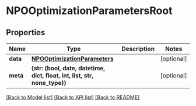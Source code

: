 # NPOOptimizationParametersRoot


## Properties
Name | Type | Description | Notes
------------ | ------------- | ------------- | -------------
**data** | [**NPOOptimizationParameters**](NPOOptimizationParameters.md) |  | [optional] 
**meta** | **{str: (bool, date, datetime, dict, float, int, list, str, none_type)}** |  | [optional] 

[[Back to Model list]](../README.md#documentation-for-models) [[Back to API list]](../README.md#documentation-for-api-endpoints) [[Back to README]](../README.md)


